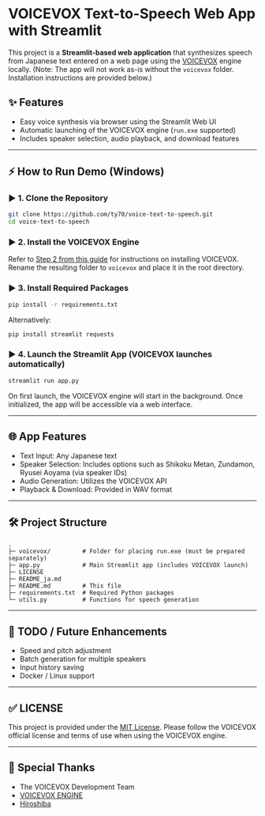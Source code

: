 # VOICEVOX Text-to-Speech Web App with Streamlit

This project is a **Streamlit-based web application** that synthesizes speech from Japanese text entered on a web page using the [VOICEVOX](https://voicevox.hiroshiba.jp/) engine locally.
(Note: The app will not work as-is without the `voicevox` folder. Installation instructions are provided below.)

## ✨ Features

* Easy voice synthesis via browser using the Streamlit Web UI
* Automatic launching of the VOICEVOX engine (`run.exe` supported)
* Includes speaker selection, audio playback, and download features

---

## ⚡ How to Run Demo (Windows)

### ▶ 1. Clone the Repository

```bash
git clone https://github.com/ty70/voice-text-to-speech.git
cd voice-text-to-speech
```

### ▶ 2. Install the VOICEVOX Engine

Refer to [Step 2 from this guide](https://github.com/ty70/voicevox-text-to-speech.git) for instructions on installing VOICEVOX.
Rename the resulting folder to `voicevox` and place it in the root directory.

### ▶ 3. Install Required Packages

```bash
pip install -r requirements.txt
```

Alternatively:

```bash
pip install streamlit requests
```

### ▶ 4. Launch the Streamlit App (VOICEVOX launches automatically)

```bash
streamlit run app.py
```

On first launch, the VOICEVOX engine will start in the background. Once initialized, the app will be accessible via a web interface.

---

## 🌐 App Features

* Text Input: Any Japanese text
* Speaker Selection: Includes options such as Shikoku Metan, Zundamon, Ryusei Aoyama (via speaker IDs)
* Audio Generation: Utilizes the VOICEVOX API
* Playback & Download: Provided in WAV format

---

## 🛠 Project Structure

```
.
├─ voicevox/         # Folder for placing run.exe (must be prepared separately)
├─ app.py            # Main Streamlit app (includes VOICEVOX launch)
├─ LICENSE
├─ README_ja.md      
├─ README.md         # This file
├─ requirements.txt  # Required Python packages
└─ utils.py          # Functions for speech generation
```

---

## 📅 TODO / Future Enhancements

* Speed and pitch adjustment
* Batch generation for multiple speakers
* Input history saving
* Docker / Linux support

---

## ✅ LICENSE

This project is provided under the [MIT License](./LICENSE).
Please follow the VOICEVOX official license and terms of use when using the VOICEVOX engine.

---

## 🙏 Special Thanks

* The VOICEVOX Development Team
* [VOICEVOX ENGINE](https://github.com/VOICEVOX/voicevox_engine)
* [Hiroshiba](https://github.com/hiroshiba)
